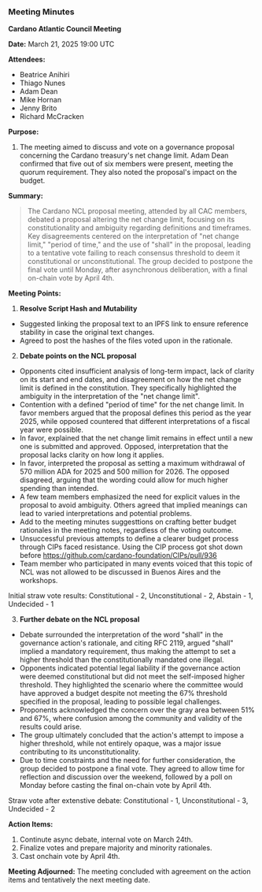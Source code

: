 ### Meeting Minutes

**Cardano Atlantic Council Meeting**

**Date:** March 21, 2025 19:00 UTC

**Attendees:** 
- Beatrice Anihiri
- Thiago Nunes
- Adam Dean
- Mike Hornan
- Jenny Brito
- Richard McCracken

**Purpose:** 
1. The meeting aimed to discuss and vote on a governance proposal concerning the Cardano treasury's net change limit. Adam Dean confirmed that five out of six members were present, meeting the quorum requirement.  They also noted the proposal's impact on the budget.

**Summary:**
>The Cardano NCL proposal meeting, attended by all CAC members, debated a proposal altering the net change limit, focusing on its constitutionality and ambiguity regarding definitions and timeframes.  Key disagreements centered on the interpretation of "net change limit," "period of time," and the use of "shall" in the proposal, leading to a tentative vote failing to reach consensus threshold to deem it constitutional or unconstitutional.  The group decided to postpone the final vote until Monday, after asynchronous deliberation, with a final on-chain vote by April 4th.

**Meeting Points:**
1. **Resolve Script Hash and Mutability**
 - Suggested linking the proposal text to an IPFS link to ensure reference stability in case the original text changes.
- Agreed to post the hashes of the files voted upon in the rationale.
2. **Debate points on the NCL proposal**
- Opponents cited insufficient analysis of long-term impact, lack of clarity on its start and end dates, and disagreement on how the net change limit is defined in the constitution. They specifically highlighted the ambiguity in the interpretation of the "net change limit".
 - Contention with a defined "period of time" for the net change limit. In favor members argued that the proposal defines this period as the year 2025, while opposed countered that different interpretations of a fiscal year were possible.
 - In favor, explained that the net change limit remains in effect until a new one is submitted and approved. Opposed, interpretation that the proposal lacks clarity on how long it applies.
- In favor, interpreted the proposal as setting a maximum withdrawal of 570 million ADA for 2025 and 500 million for 2026. The opposed disagreed, arguing that the wording could allow for much higher spending than intended.
- A few team members emphasized the need for explicit values in the proposal to avoid ambiguity. Others agreed that implied meanings can lead to varied interpretations and potential problems.
 - Add to the meeting minutes suggesttions on crafting better budget rationales in the meeting notes, regardless of the voting outcome.
 -  Unsuccessful previous attempts to define a clearer budget process through CIPs faced resistance. Using the CIP process got shot down before https://github.com/cardano-foundation/CIPs/pull/936
 - Team member who participated in many events voiced that this topic of NCL was not allowed to be discussed in Buenos Aires and the workshops.

Initial straw vote results: Constitutional - 2, Unconstitutional - 2, Abstain - 1, Undecided - 1

3. **Further debate on the NCL proposal**
 - Debate surrounded the interpretation of the word "shall" in the governance action's rationale, and citing RFC 2119, argued "shall" implied a mandatory requirement, thus making the attempt to set a higher threshold than the constitutionally mandated one illegal.
 -  Opponents indicated potential legal liability if the governance action were deemed constitutional but did not meet the self-imposed higher threshold. They highlighted the scenario where the committee would have approved a budget despite not meeting the 67% threshold specified in the proposal, leading to possible legal challenges.
 - Proponents acknowledged the concern over the gray area between 51% and 67%, where confusion among the community and validity of the results could arise.
 -  The group ultimately concluded that the action's attempt to impose a higher threshold, while not entirely opaque, was a major issue contributing to its unconstitutionality.
 -  Due to time constraints and the need for further consideration, the group decided to postpone a final vote.  They agreed to allow time for reflection and discussion over the weekend, followed by a poll on Monday before casting the final on-chain vote by April 4th.

Straw vote after extenstive debate: Constitutional - 1, Unconstitutional - 3, Undecided - 2

**Action Items:**
1. Continute async debate, internal vote on March 24th.
2. Finalize votes and prepare majority and minority rationales.
3. Cast onchain vote by April 4th.

**Meeting Adjourned:**
The meeting concluded with agreement on the action items and tentatively the next meeting date.
